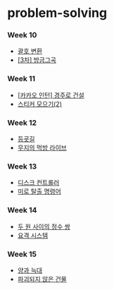 # problem-solving

### Week 10

- [괄호 변환](https://school.programmers.co.kr/learn/courses/30/lessons/60058)
- [[3차] 방금그곡](https://school.programmers.co.kr/learn/courses/30/lessons/17683)


### Week 11

- [[카카오 인턴] 경주로 건설](https://school.programmers.co.kr/learn/courses/30/lessons/67259)
- [스티커 모으기(2)](https://school.programmers.co.kr/learn/courses/30/lessons/12971)


### Week 12

- [등굣길](https://school.programmers.co.kr/learn/courses/30/lessons/42898)
- [무지의 먹방 라이브](https://school.programmers.co.kr/learn/courses/30/lessons/42891)


### Week 13

- [디스크 컨트롤러](https://school.programmers.co.kr/learn/courses/30/lessons/42627)
- [미로 탈출 명령어](https://school.programmers.co.kr/learn/courses/30/lessons/150365)


### Week 14

- [두 원 사이의 정수 쌍](https://school.programmers.co.kr/learn/courses/30/lessons/181187)
- [요격 시스템](https://school.programmers.co.kr/learn/courses/30/lessons/181188)


### Week 15

- [양과 늑대](https://school.programmers.co.kr/learn/courses/30/lessons/92343)
- [파괴되지 않은 건물](https://school.programmers.co.kr/learn/courses/30/lessons/92344)
